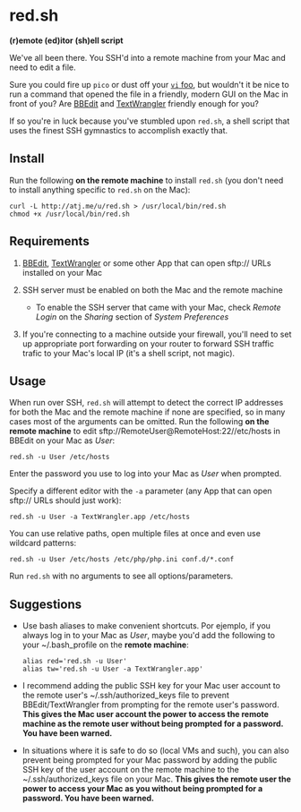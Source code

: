 # red.sh
**(r)emote (ed)itor (sh)ell script**

We've all been there. You SSH'd into a remote machine from your Mac and need to edit a file.

Sure you could fire up `pico` or dust off your [`vi` foo](http://vim-adventures.com), but wouldn't it be nice to run a command that opened the file in a friendly, modern GUI on the Mac in front of you? Are [BBEdit](http://www.barebones.com/products/bbedit/) and [TextWrangler](http://www.barebones.com/products/textwrangler/) friendly enough for you?

If so you're in luck because you've stumbled upon `red.sh`, a shell script that uses  the finest SSH gymnastics to accomplish exactly that.

## Install
Run the following **on the remote machine** to install `red.sh` (you don't need to install anything specific to `red.sh` on the Mac):

    curl -L http://atj.me/u/red.sh > /usr/local/bin/red.sh
    chmod +x /usr/local/bin/red.sh

## Requirements
 1. [BBEdit](http://www.barebones.com/products/bbedit/), [TextWrangler](http://www.barebones.com/products/textwrangler/) or some other App that can open sftp:// URLs installed on your Mac

 1. SSH server must be enabled on both the Mac and the remote machine
    - To enable the SSH server that came with your Mac, check *Remote Login* on the *Sharing* section of *System Preferences*

 1. If you're connecting to a machine outside your firewall, you'll need to set up appropriate port forwarding on your router to forward SSH traffic trafic to your Mac's local IP (it's a shell script, not magic).

## Usage
When run over SSH, `red.sh` will attempt to detect the correct IP addresses for both the Mac and the remote machine if none are specified, so in many cases most of the arguments can be omitted.
Run the following **on the remote machine** to edit sftp://RemoteUser@RemoteHost:22//etc/hosts in BBEdit on your Mac as *User*:

    red.sh -u User /etc/hosts

Enter the password you use to log into your Mac as *User* when prompted.
    
Specify a different editor with the `-a` parameter (any App that can open sftp:// URLs should just work):

    red.sh -u User -a TextWrangler.app /etc/hosts

You can use relative paths, open multiple files at once and even use wildcard patterns:

    red.sh -u User /etc/hosts /etc/php/php.ini conf.d/*.conf

Run `red.sh` with no arguments to see all options/parameters.
 
## Suggestions
  - Use bash aliases to make convenient shortcuts. Por ejemplo, if you always log in to your Mac as *User*, maybe you'd add the following to your ~/.bash_profile on the **remote machine**:
  
        alias red='red.sh -u User'
        alias tw='red.sh -u User -a TextWrangler.app'
  
  - I recommend adding the public SSH key for your Mac user account to the remote user's ~/.ssh/authorized_keys file to prevent BBEdit/TextWrangler from prompting for the remote user's password. **This gives the Mac user account the power to access the remote machine as the remote user without being prompted for a password. You have been warned.**
  - In situations where it is safe to do so (local VMs and such), you can also prevent being prompted for your Mac password by adding the public SSH key of the user account on the remote machine to the ~/.ssh/authorized_keys file on your Mac. **This gives the remote user the power to access your Mac as you without being prompted for a password. You have been warned.**
      